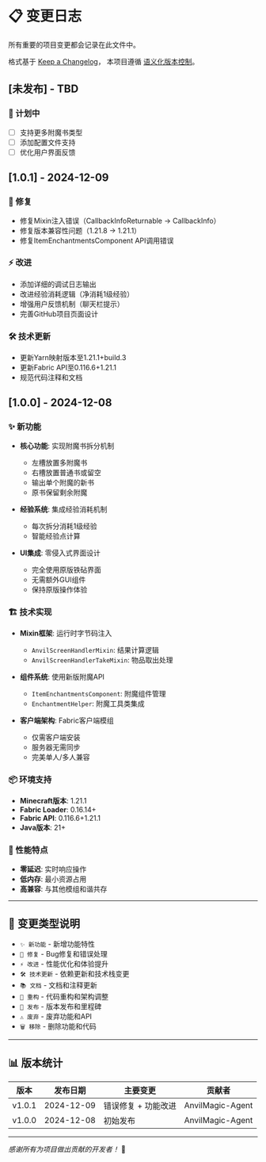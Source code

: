 # 📋 变更日志

所有重要的项目变更都会记录在此文件中。

格式基于 [Keep a Changelog](https://keepachangelog.com/zh-CN/1.0.0/)，
本项目遵循 [语义化版本控制](https://semver.org/lang/zh-CN/)。

## [未发布] - TBD

### 🔄 计划中
- [ ] 支持更多附魔书类型
- [ ] 添加配置文件支持
- [ ] 优化用户界面反馈

## [1.0.1] - 2024-12-09

### 🔧 修复
- 修复Mixin注入错误（CallbackInfoReturnable -> CallbackInfo）
- 修复版本兼容性问题（1.21.8 -> 1.21.1）
- 修复ItemEnchantmentsComponent API调用错误

### ⚡ 改进
- 添加详细的调试日志输出
- 改进经验消耗逻辑（净消耗1级经验）
- 增强用户反馈机制（聊天栏提示）
- 完善GitHub项目页面设计

### 🛠️ 技术更新
- 更新Yarn映射版本至1.21.1+build.3
- 更新Fabric API至0.116.6+1.21.1
- 规范代码注释和文档

## [1.0.0] - 2024-12-08

### ✨ 新功能
- **核心功能**: 实现附魔书拆分机制
  - 左槽放置多附魔书
  - 右槽放置普通书或留空
  - 输出单个附魔的新书
  - 原书保留剩余附魔

- **经验系统**: 集成经验消耗机制
  - 每次拆分消耗1级经验
  - 智能经验点计算

- **UI集成**: 零侵入式界面设计
  - 完全使用原版铁砧界面
  - 无需额外GUI组件
  - 保持原版操作体验

### 🏗️ 技术实现
- **Mixin框架**: 运行时字节码注入
  - `AnvilScreenHandlerMixin`: 结果计算逻辑
  - `AnvilScreenHandlerTakeMixin`: 物品取出处理

- **组件系统**: 使用新版附魔API
  - `ItemEnchantmentsComponent`: 附魔组件管理
  - `EnchantmentHelper`: 附魔工具类集成

- **客户端架构**: Fabric客户端模组
  - 仅需客户端安装
  - 服务器无需同步
  - 完美单人/多人兼容

### 📦 环境支持
- **Minecraft版本**: 1.21.1
- **Fabric Loader**: 0.16.14+
- **Fabric API**: 0.116.6+1.21.1
- **Java版本**: 21+

### 🎯 性能特点
- **零延迟**: 实时响应操作
- **低内存**: 最小资源占用
- **高兼容**: 与其他模组和谐共存

---

## 📝 变更类型说明

- `✨ 新功能` - 新增功能特性
- `🔧 修复` - Bug修复和错误处理
- `⚡ 改进` - 性能优化和体验提升
- `🛠️ 技术更新` - 依赖更新和技术栈变更
- `📚 文档` - 文档和注释更新
- `🔄 重构` - 代码重构和架构调整
- `🚀 发布` - 版本发布和里程碑
- `⚠️ 废弃` - 废弃功能和API
- `🗑️ 移除` - 删除功能和代码

---

## 📊 版本统计

| 版本 | 发布日期 | 主要变更 | 贡献者 |
|------|----------|----------|--------|
| v1.0.1 | 2024-12-09 | 错误修复 + 功能改进 | AnvilMagic-Agent |
| v1.0.0 | 2024-12-08 | 初始发布 | AnvilMagic-Agent |

---

*感谢所有为项目做出贡献的开发者！* 🙏